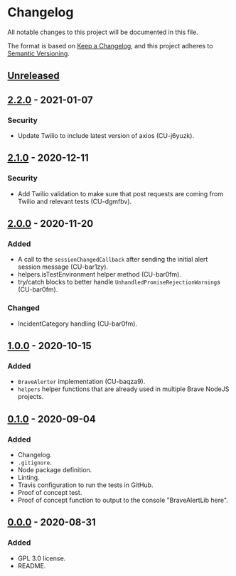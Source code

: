 # Changelog
All notable changes to this project will be documented in this file.

The format is based on [Keep a Changelog](https://keepachangelog.com/en/1.0.0/),
and this project adheres to [Semantic Versioning](https://semver.org/spec/v2.0.0.html).

## [Unreleased]

## [2.2.0] - 2021-01-07
### Security
- Update Twilio to include latest version of axios (CU-j6yuzk).

## [2.1.0] - 2020-12-11
### Security
- Add Twilio validation to make sure that post requests are coming from Twilio and relevant tests (CU-dgmfbv).

## [2.0.0] - 2020-11-20
### Added
- A call to the `sessionChangedCallback` after sending the initial alert session message (CU-bar1zy).
- helpers.isTestEnvironment helper method (CU-bar0fm).
- try/catch blocks to better handle `UnhandledPromiseRejectionWarning`s (CU-bar0fm).

### Changed
- IncidentCategory handling (CU-bar0fm).


## [1.0.0] - 2020-10-15
### Added
- `BraveAlerter` implementation (CU-baqza9).
- `helpers` helper functions that are already used in multiple Brave NodeJS projects.


## [0.1.0] - 2020-09-04
### Added
- Changelog.
- `.gitignore`.
- Node package definition.
- Linting.
- Travis configuration to run the tests in GitHub.
- Proof of concept test.
- Proof of concept function to output to the console "BraveAlertLib here".


## [0.0.0] - 2020-08-31
### Added
- GPL 3.0 license.
- README.


[Unreleased]: https://github.com/bravetechnologycoop/brave-alert-lib/compare/v2.2.0...HEAD
[2.2.0]: https://github.com/bravetechnologycoop/brave-alert-lib/compare/v2.1.0...v2.2.0
[2.1.0]: https://github.com/bravetechnologycoop/brave-alert-lib/compare/v2.0.0...v2.1.0
[2.0.0]: https://github.com/bravetechnologycoop/brave-alert-lib/compare/v1.0.0...v2.0.0
[1.0.0]: https://github.com/bravetechnologycoop/brave-alert-lib/compare/v0.1.0...v1.0.0
[0.1.0]: https://github.com/bravetechnologycoop/brave-alert-lib/compare/v0.0.0...v0.1.0
[0.0.0]: https://github.com/bravetechnologycoop/brave-alert-lib/releases/tag/v0.0.0
